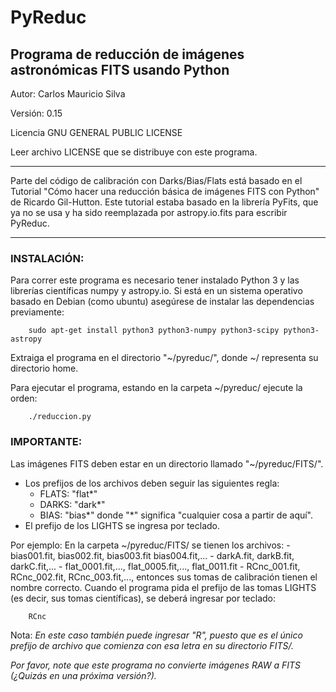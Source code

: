 # PyReduc

## Programa de reducción de imágenes astronómicas FITS usando Python
Autor: Carlos Mauricio Silva

Versión: 0.15

Licencia GNU GENERAL PUBLIC LICENSE

Leer archivo LICENSE que se distribuye con este programa.
________________________________________________________

Parte del código de calibración con Darks/Bias/Flats está
basado en el Tutorial "Cómo hacer una reducción básica de imágenes FITS con Python"
de Ricardo Gil-Hutton. Este tutorial estaba basado en la librería PyFits,
que ya no se usa y ha sido reemplazada por astropy.io.fits para escribir PyReduc.
_______________________________________________________

### INSTALACIÓN:
Para correr este programa es necesario tener instalado Python 3 y las librerías científicas numpy y astropy.io.
Si está en un sistema operativo basado en Debian (como ubuntu) asegúrese de instalar las dependencias previamente:
```
	sudo apt-get install python3 python3-numpy python3-scipy python3-astropy
```

Extraiga el programa en el directorio "~/pyreduc/", donde ~/ representa su directorio home.

Para ejecutar el programa, estando en la carpeta ~/pyreduc/ ejecute la orden:
```
	./reduccion.py
```

### IMPORTANTE:
Las imágenes FITS deben estar en un directorio llamado "~/pyreduc/FITS/".
- Los prefijos de los archivos deben seguir las siguientes regla:
  - FLATS: "flat*"
  - DARKS: "dark*"
  - BIAS: "bias*"
donde "*" significa "cualquier cosa a partir de aquí".
- El prefijo de los LIGHTS se ingresa por teclado.

Por ejemplo:
En la carpeta ~/pyreduc/FITS/ se tienen los archivos:
	- bias001.fit, bias002.fit, bias003.fit bias004.fit,...
	- darkA.fit, darkB.fit, darkC.fit,...
	- flat_0001.fit,..., flat_0005.fit,..., flat_0011.fit
	- RCnc_001.fit, RCnc_002.fit, RCnc_003.fit,...,
entonces sus tomas de calibración tienen el nombre correcto. Cuando el programa pida el prefijo de las tomas LIGHTS (es decir, sus tomas científicas),
se deberá ingresar por teclado:
```
	RCnc
```
Nota: *En este caso también puede ingresar "R", puesto que es el único prefijo de archivo que comienza con esa letra en su directorio FITS/.*


*Por favor, note que este programa no convierte imágenes RAW a FITS (¿Quizás en una próxima versión?).*

